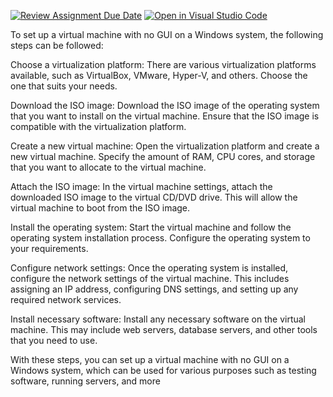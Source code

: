 [![Review Assignment Due Date](https://classroom.github.com/assets/deadline-readme-button-24ddc0f5d75046c5622901739e7c5dd533143b0c8e959d652212380cedb1ea36.svg)](https://classroom.github.com/a/MNKuYdJP)
[![Open in Visual Studio Code](https://classroom.github.com/assets/open-in-vscode-718a45dd9cf7e7f842a935f5ebbe5719a5e09af4491e668f4dbf3b35d5cca122.svg)](https://classroom.github.com/online_ide?assignment_repo_id=11037957&assignment_repo_type=AssignmentRepo)


To set up a virtual machine with no GUI on a Windows system, the following steps can be followed:

Choose a virtualization platform: There are various virtualization platforms available, such as VirtualBox, VMware, Hyper-V, and others. Choose the one that suits your needs.

Download the ISO image: Download the ISO image of the operating system that you want to install on the virtual machine. Ensure that the ISO image is compatible with the virtualization platform.

Create a new virtual machine: Open the virtualization platform and create a new virtual machine. Specify the amount of RAM, CPU cores, and storage that you want to allocate to the virtual machine.

Attach the ISO image: In the virtual machine settings, attach the downloaded ISO image to the virtual CD/DVD drive. This will allow the virtual machine to boot from the ISO image.

Install the operating system: Start the virtual machine and follow the operating system installation process. Configure the operating system to your requirements.

Configure network settings: Once the operating system is installed, configure the network settings of the virtual machine. This includes assigning an IP address, configuring DNS settings, and setting up any required network services.

Install necessary software: Install any necessary software on the virtual machine. This may include web servers, database servers, and other tools that you need to use.

With these steps, you can set up a virtual machine with no GUI on a Windows system, which can be used for various purposes such as testing software, running servers, and more
